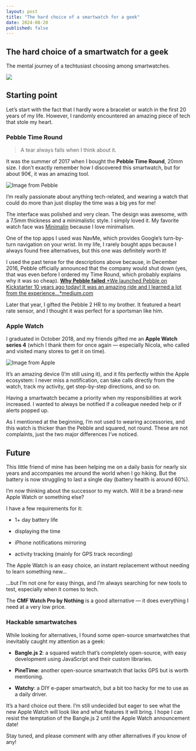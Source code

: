 ```yaml
---
layout: post
title: "The hard choice of a smartwatch for a geek"
date: 2024-08-20
published: false
---
```


## The hard choice of a smartwatch for a geek

The mental journey of a techtusiast choosing among smartwatches.

![](https://cdn-images-1.medium.com/max/3584/1*D--mmis3V4cTdMBwl61ZmQ.jpeg)

## Starting point

Let’s start with the fact that I hardly wore a bracelet or watch in the first 20 years of my life. However, I randomly encountered an amazing piece of tech that stole my heart.

### Pebble Time Round
>  A tear always falls when I think about it.

It was the summer of 2017 when I bought the **Pebble Time Round**, 20mm size. I don’t exactly remember how I discovered this smartwatch, but for about 90€, it was an amazing tool.

![Image from Pebble](https://cdn-images-1.medium.com/max/2400/0*w6cczta6XN_fdLnu.jpg)

I’m really passionate about anything tech-related, and wearing a watch that could do more than just display the time was a big yes for me!

The interface was polished and very clean. The design was awesome, with a 7.5mm thickness and a minimalistic style. I simply loved it. My favorite watch face was [Minimalin](https://github.com/GringerApps/minimalin) because I love minimalism.

One of the top apps I used was NavMe, which provides Google’s turn-by-turn navigation on your wrist. In my life, I rarely bought apps because I always found free alternatives, but this one was definitely worth it!

I used the past tense for the descriptions above because, in December 2016, Pebble officially announced that the company would shut down (yes, that was even before I ordered my Time Round, which probably explains why it was so cheap).
[**Why Pebble failed**
*We launched Pebble on Kickstarter 10 years ago today! It was an amazing ride and I learned a lot from the experience…*medium.com](https://medium.com/@ericmigi/why-pebble-failed-d7be937c6232)

Later that year, I gifted the Pebble 2 HR to my brother. It featured a heart rate sensor, and I thought it was perfect for a sportsman like him.

### Apple Watch

I graduated in October 2018, and my friends gifted me an **Apple Watch series 4** (which I thank them for once again — especially Nicola, who called and visited many stores to get it on time).



![Image from Apple](https://cdn-images-1.medium.com/max/2400/0*agT47RUr8MtjIhv7.jpg)

It’s an amazing device (I’m still using it), and it fits perfectly within the Apple ecosystem: I never miss a notification, can take calls directly from the watch, track my activity, get step-by-step directions, and so on.

Having a smartwatch became a priority when my responsibilities at work increased. I wanted to always be notified if a colleague needed help or if alerts popped up.

As I mentioned at the beginning, I’m not used to wearing accessories, and this watch is thicker than the Pebble and squared, not round. These are not complaints, just the two major differences I’ve noticed.

## Future

This little friend of mine has been helping me on a daily basis for nearly six years and accompanies me around the world when I go hiking. But the battery is now struggling to last a single day (battery health is around 60%).

I’m now thinking about the successor to my watch. Will it be a brand-new Apple Watch or something else?

I have a few requirements for it:

* 1+ day battery life

* displaying the time

* iPhone notifications mirroring

* activity tracking (mainly for GPS track recording)

The Apple Watch is an easy choice, an instant replacement without needing to learn something new…

…but I’m not one for easy things, and I’m always searching for new tools to test, especially when it comes to tech.

The **CMF Watch Pro by Nothing** is a good alternative — it does everything I need at a very low price.

### **Hackable smartwatches**

While looking for alternatives, I found some open-source smartwatches that inevitably caught my attention as a geek:

* **Bangle.js 2**: a squared watch that’s completely open-source, with easy development using JavaScript and their custom libraries.

* **PineTime**: another open-source smartwatch that lacks GPS but is worth mentioning.

* **Watchy**: a DIY e-paper smartwatch, but a bit too hacky for me to use as a daily driver.

It’s a hard choice out there. I’m still undecided but eager to see what the new Apple Watch will look like and what features it will bring.
I hope I can resist the temptation of the Bangle.js 2 until the Apple Watch announcement date!

Stay tuned, and please comment with any other alternatives if you know of any!
